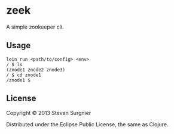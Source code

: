# zeek
A simple zookeeper cli.

## Usage
```
lein run <path/to/config> <env>
/ $ ls
(znode1 znode2 znode3)
/ $ cd znode1
/znode1 $
```

## License

Copyright © 2013 Steven Surgnier

Distributed under the Eclipse Public License, the same as Clojure.

